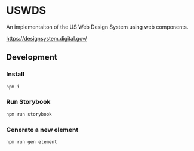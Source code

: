 # USWDS

An implementaiton of the US Web Design System using web components.

https://designsystem.digital.gov/

## Development

### Install

```sh
npm i
```

### Run Storybook

```sh
npm run storybook
```

### Generate a new element

```sh
npm run gen element
```
